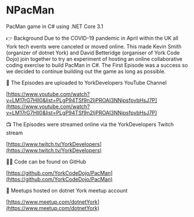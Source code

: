 # NPacMan

PacMan game in C# using .NET Core 3.1

👉 Background
Due to the COVID-19 pandemic in April within the UK all York tech events were canceled or moved online. This made Kevin Smith (organizer of dotnet York) and David Betteridge (organiser of York Code Dojo) join together to try an experiment of hosting an online collaborative coding exercise to build PacMan in C#. The First Episode was a success so we decided to continue building out the game as long as possible.

📼 The Episodes are uploaded to YorkDevelopers YouTube Channel

[https://www.youtube.com/watch?v=LM17rG7Hll0&list=PLgP94TSf9n2IjPROAI3NNipsfpvbHsJ7P](https://www.youtube.com/watch?v=LM17rG7Hll0&list=PLgP94TSf9n2IjPROAI3NNipsfpvbHsJ7P)

📺  The Episodes were streamed online via the YorkDevelopers Twitch stream

[https://www.twitch.tv/YorkDevelopers](https://www.twitch.tv/YorkDevelopers)

👩‍💻 Code can be found on GitHub

[https://github.com/YorkCodeDojo/PacMan](https://github.com/YorkCodeDojo/PacMan)

🤝 Meetups hosted on dotnet York meetup account

[https://www.meetup.com/dotnetYork](https://www.meetup.com/dotnetYork)

